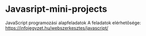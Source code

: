 # Javasript-mini-projects

JavaScript programozási alapfeladatok
A feladatok elérhetősége:
https://infojegyzet.hu/webszerkesztes/javascript/
